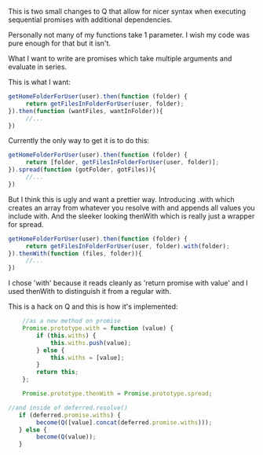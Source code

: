 This is two small changes to Q that allow for nicer syntax when executing sequential promises with additional dependencies. 

Personally not many of my functions take 1 parameter. I wish my code was pure enough for that but it isn't.

What I want to write are promises which take multiple arguments and evaluate in series. 

This is what I want:
```javascript
getHomeFolderForUser(user).then(function (folder) {
     return getFilesInFolderForUser(user, folder);
}).then(function (wantFiles, wantInFolder)){
     //...
})
```

Currently the only way to get it is to do this:
```javascript
getHomeFolderForUser(user).then(function (folder) {
     return [folder, getFilesInFolderForUser(user, folder)];
}).spread(function (gotFolder, gotFiles)){
     //...
})
```

But I think this is ugly and want a prettier way. Introducing .with which creates an array from whatever you resolve with and appends all values you include with. And the sleeker looking thenWith which is really just a wrapper for spread. 

```javascript
getHomeFolderForUser(user).then(function (folder) {
     return getFilesInFolderForUser(user, folder).with(folder);
}).thenWith(function (files, folder)){
     //...
})
```

I chose 'with' because it reads cleanly as 'return promise with value' and I used thenWith to distinguish it from a regular with.

This is a hack on Q and this is how it's implemented:
```javascript
    //as a new method on promise
    Promise.prototype.with = function (value) {
        if (this.withs) {
            this.withs.push(value);
        } else {
            this.withs = [value];
        }
        return this;
    };

    Promise.prototype.thenWith = Promise.prototype.spread;
```
```javascript
//and inside of deferred.resolve()
   if (deferred.promise.withs) {
        become(Q([value].concat(deferred.promise.withs)));
   } else {
        become(Q(value));
   }
```
